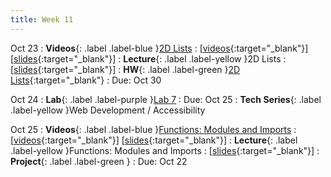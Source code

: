 ```yaml
---
title: Week 11
---
```


Oct 23
: **Videos**{: .label .label-blue }[2D Lists](https://edstem.org/us/courses/41289/lessons/71212)
  : \[[videos](https://www.youtube.com/playlist?list=PLWGqLlpet_GTWn6JcwZ9WY2O4_xgQ0YmV){:target="_blank"}\] \[[slides](https://docs.google.com/presentation/d/1Ym-Bu5SFtUHDSQGpolI7UzMwAAJJls5XeqGojSinj-s){:target="_blank"}\]
: **Lecture**{: .label .label-yellow }2D Lists
  : \[[slides](https://docs.google.com/presentation/d/1DAuDpcLPZwjmIfcJIFKAWZm5L4QQ13Gx7n_3B5x0mS8){:target="_blank"}\]
: **HW**{: .label .label-green }[2D Lists](https://edstem.org/us/courses/41289/lessons/79350){:target="_blank"}
  : Due: Oct 30

Oct 24
: **Lab**{: .label .label-purple }[Lab 7](https://edstem.org/us/courses/41289/lessons/79351)
  : Due: Oct 25
: **Tech Series**{: .label .label-yellow }Web Development / Accessibility

Oct 25
: **Videos**{: .label .label-blue }[Functions: Modules and Imports](https://edstem.org/us/courses/41289/lessons/71074)
  : \[[videos](https://www.youtube.com/playlist?list=PLWGqLlpet_GSrgef8NzqsN9dV7SvtnpQB){:target="_blank"}\] \[[slides](https://docs.google.com/presentation/d/1CvWZtigzDIOg5Wrc4sQrCILDfrqwQM1PUSUWh4IU6IQ){:target="_blank"}\]
: **Lecture**{: .label .label-yellow }Functions: Modules and Imports
  : \[[slides](https://docs.google.com/presentation/d/1P1scdYV_RJxRkPslwimo1CADahtIGDMV7tsgfnco_Ng){:target="_blank"}\]
: **Project**{: .label .label-green }[]()
  : Due: Oct 22
